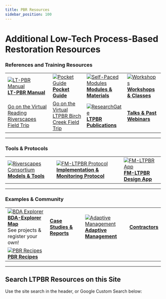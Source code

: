 ```yaml
---
title: PBR Resources
sidebar_position: 100
---
```


# Additional Low-Tech Process-Based Restoration Resources

### References and Training Resources

| | | | |
|---|---|---|---|
| [![LT-PBR Manual](/img/covers/Manual_Tilted_150.png)](/manual)<br />[**LT-PBR Manual**](/manual) | [![Pocket Guide](/img/covers/pocket_guide_cover_150w.png)](/resources/pocket)<br />[**Pocket Guide**](/resources/pocket) | [![Self-Paced Modules](/img/diagrams/presentation.png)](/resources/Topics/)<br />[**Modules & Materials**](/resources/Topics/) | [![Workshops](/img/logos/USU_RC.png)](/workshops)<br />[**Workshops & Classes**](/workshops) |
| [Go on the Virtual Reading Riverscapes Field Trip](/resources/Topics/03_Planning/sturcturalForcing.html) | [Go on the Virtual LTPBR Birch Creek Field Trip](/resources/Topics/03_Planning/birchcreek.html) | [![ResearchGate](/img/RG.png)](https://www.researchgate.net/project/Low-Tech-Process-Based-Restoration)<br />[**LTPBR Publications**](https://www.researchgate.net/project/Low-Tech-Process-Based-Restoration) | [**Talks & Past Webinars**](/resources/talks) |

---

### Tools & Protocols

| | | | 
|---|---|---|
| [![Riverscapes Consortium](/img/RiverscapesLogo_40.png)](http://riverscapes.xyz/Tools)<br />[**Models & Tools**](http://riverscapes.xyz/Tools) | [![FM-LTPBR Protocol](/img/fmLTPBR_Protocol.png)](http://fmltpbr.riverscapes.xyz/)<br />[**Implementation & Monitoring Protocol**](http://fmltpbr.riverscapes.xyz/) | [![FM-LTPBR App](/img/fmLTPBR_IconOnly.png)](http://fmltpbr.riverscapes.xyz/)<br />[**FM-LTPBR Design App**](https://riverscapes.xyz/img/tools/grade/TRL_3_32p.png) |  

---

### Examples & Community

| | | | |
|---|---|---|---|
| [![BDA Explorer](/img/logos/LTPBRexplorer_button.png)](http://bdaexplorer.com)<br />[**BDA-Explorer Map**](http://bdaexplorer.com)<br />See projects & register your own! | [**Case Studies & Reports**](/resources/casestudies) | [![Adaptive Management](/img/AM_Loop_40_Orange.png)](/resources/adaptivemgt)<br />[**Adaptive Management**](/resources/adaptivemgt)| [**Contractors**](/resources/contractors) |
[![PBR Recipes](/img/PBR-LT_round_30.png)](/resources/recipes)<br />[**PBR Recipes**](/resources/recipes) |  |  |  |

---

## Search LTPBR Resources on this Site

Use the site search in the header, or Google Custom Search below:


<script async src="https://cse.google.com/cse.js?cx=c409968ed66eda18a"></script>
<div class="gcse-search"></div>
